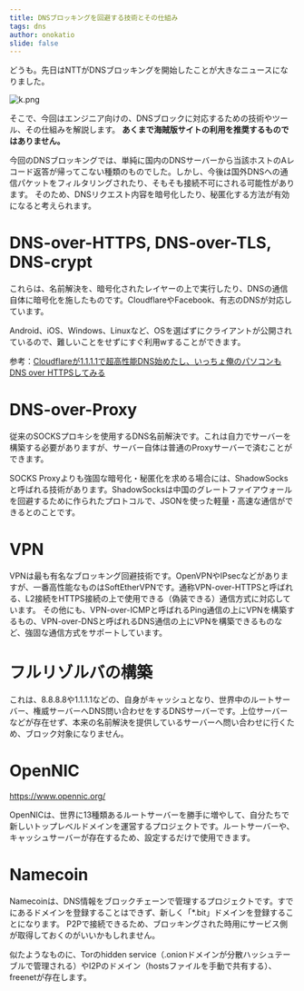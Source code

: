 ```yaml
---
title: DNSブロッキングを回避する技術とその仕組み
tags: dns
author: onokatio
slide: false
---
```

どうも。先日はNTTがDNSブロッキングを開始したことが大きなニュースになりました。

![k.png](https://qiita-image-store.s3.amazonaws.com/0/154157/cfd1ab72-1194-74db-0acf-d29a736a647f.png)

そこで、今回はエンジニア向けの、DNSブロックに対応するための技術やツール、その仕組みを解説します。
**あくまで海賊版サイトの利用を推奨するものではありません。**

今回のDNSブロッキングでは、単純に国内のDNSサーバーから当該ホストのAレコード返答が帰ってこない種類のものでした。しかし、今後は国外DNSへの通信パケットをフィルタリングされたり、そもそも接続不可にされる可能性があります。
そのため、DNSリクエスト内容を暗号化したり、秘匿化する方法が有効になると考えられます。

# DNS-over-HTTPS, DNS-over-TLS, DNS-crypt

これらは、名前解決を、暗号化されたレイヤーの上で実行したり、DNSの通信自体に暗号化を施したものです。CloudflareやFacebook、有志のDNSが対応しています。

Android、iOS、Windows、Linuxなど、OSを選ばずにクライアントが公開されているので、難しいことをせずにすぐ利用wすることができます。

参考：[Cloudflareが1.1.1.1で超高性能DNS始めたし、いっちょ俺のパソコンもDNS over HTTPSしてみる
](https://qiita.com/onokatio/items/42fb4a2811600680591b)

# DNS-over-Proxy

従来のSOCKSプロキシを使用するDNS名前解決です。これは自力でサーバーを構築する必要がありますが、サーバー自体は普通のProxyサーバーで済むことができます。

SOCKS Proxyよりも強固な暗号化・秘匿化を求める場合には、ShadowSocksと呼ばれる技術があります。ShadowSocksは中国のグレートファイアウォールを回避するために作られたプロトコルで、JSONを使った軽量・高速な通信ができるとのことです。

# VPN

VPNは最も有名なブロッキング回避技術です。OpenVPNやIPsecなどがありますが、一番高性能なものはSoftEtherVPNです。通称VPN-over-HTTPSと呼ばれる、L2接続をHTTPS接続の上で使用できる（偽装できる）通信方式に対応しています。
その他にも、VPN-over-ICMPと呼ばれるPing通信の上にVPNを構築するもの、VPN-over-DNSと呼ばれるDNS通信の上にVPNを構築できるものなど、強固な通信方式をサポートしています。

# フルリゾルバの構築

これは、8.8.8.8や1.1.1.1などの、自身がキャッシュとなり、世界中のルートサーバー、権威サーバーへDNS問い合わせをするDNSサーバーです。上位サーバーなどが存在せず、本来の名前解決を提供しているサーバーへ問い合わせに行くため、ブロック対象になりません。

# OpenNIC

https://www.opennic.org/

OpenNICは、世界に13種類あるルートサーバーを勝手に増やして、自分たちで新しいトップレベルドメインを運営するプロジェクトです。ルートサーバーや、キャッシュサーバーが存在するため、設定するだけで使用できます。

# Namecoin

Namecoinは、DNS情報をブロックチェーンで管理するプロジェクトです。すでにあるドメインを登録することはできず、新しく「*.bit」ドメインを登録することになります。
P2Pで接続できるため、ブロッキングされた時用にサービス側が取得しておくのがいいかもしれません。

似たようなものに、Torのhidden service（.onionドメインが分散ハッシュテーブルで管理される）やI2Pのドメイン（hostsファイルを手動で共有する）、freenetが存在します。

# 

